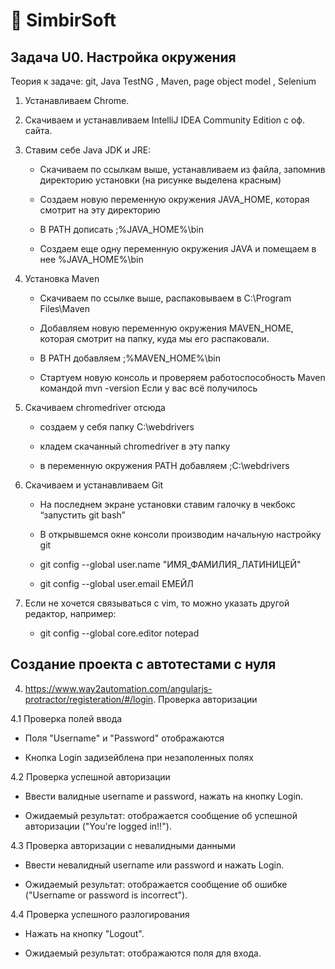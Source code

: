# 📜 SimbirSoft

## Задача U0. Настройка окружения

Теория к задаче: git, Java TestNG , Maven, page object model , Selenium

1. Устанавливаем Chrome.
    
2. Скачиваем и устанавливаем IntelliJ IDEA Community Edition с оф. сайта.
    
3. Ставим себе Java JDK и JRE:
    
    - Скачиваем по ссылкам выше, устанавливаем из файла, запомнив директорию установки (на рисунке выделена красным) 
    
    - Создаем новую переменную окружения JAVA_HOME, которая смотрит на эту директорию
    
    - В PATH дописать ;%JAVA_HOME%\bin
            
    - Создаем еще одну переменную окружения JAVA и помещаем в нее %JAVA_HOME%\bin
        
4. Установка Maven
    
    - Скачиваем по ссылке выше, распаковываем в C:\Program Files\Maven
            
    - Добавляем новую переменную окружения MAVEN_HOME, которая смотрит на папку, куда мы его распаковали.
            
    - В PATH добавляем ;%MAVEN_HOME%\bin
            
    - Стартуем новую консоль и проверяем работоспособность Maven командой mvn -version Если у вас всё получилось
        
5. Скачиваем chromedriver отсюда
    
    - создаем у себя папку C:\webdrivers
            
    - кладем скачанный chromedriver в эту папку
            
    - в переменную окружения PATH добавляем ;C:\webdrivers
        
6. Скачиваем и устанавливаем Git
      
    - На последнем экране установки ставим галочку в чекбокс “запустить git bash”
            
    - В открывшемся окне консоли производим начальную настройку git
            
    - git config --global user.name "ИМЯ_ФАМИЛИЯ_ЛАТИНИЦЕЙ"
               
    - git config --global user.email ЕМЕЙЛ
           
3. Если не хочется связываться с vim, то можно указать другой редактор, например:
    
    - git config --global core.editor notepad
              

## Создание проекта с автотестами с нуля

4. https://www.way2automation.com/angularjs-protractor/registeration/#/login. Проверка авторизации

4.1 Проверка полей ввода

- Поля "Username" и "Password" отображаются

- Кнопка Login задизейблена при незаполенных полях

4.2 Проверка успешной авторизации

- Ввести валидные username и password, нажать на кнопку Login.

- Ожидаемый результат: отображается сообщение об успешной авторизации ("You're logged in!!").
  
4.3 Проверка авторизации с невалидными данными

- Ввести невалидный username или password и нажать Login.

- Ожидаемый результат: отображается сообщение об ошибке ("Username or password is incorrect").

4.4 Проверка успешного разлогирования
 
- Нажать на кнопку "Logout".

- Ожидаемый результат: отображаются поля для входа.
